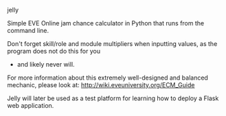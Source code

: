 jelly

Simple EVE Online jam chance calculator in Python that runs from the command line.

Don't forget skill/role and module multipliers when inputting values, as the program does not do this for you
- and likely never will.

For more information about this extremely well-designed and balanced mechanic, please look at:
http://wiki.eveuniversity.org/ECM_Guide



Jelly will later be used as a test platform for learning how to deploy a Flask web application.
